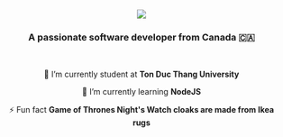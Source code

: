 <h1 align="center">
    <img src="https://readme-typing-svg.herokuapp.com/?font=Righteous&size=35&center=true&vCenter=true&width=500&height=70&duration=4000&lines=Thank+you+for+visiting+!+👋;+I'm+Pedro+Muniz!;" />
</h1>

<h3 align="center">A passionate software developer from Canada 🇨🇦</h3>

<br/>

<div align="center">
 
 🔭 I’m currently student at **Ton Duc Thang University**
 
 🌱 I’m currently learning **NodeJS**

⚡ Fun fact **Game of Thrones Night's Watch cloaks are made from Ikea rugs**

 </div>
